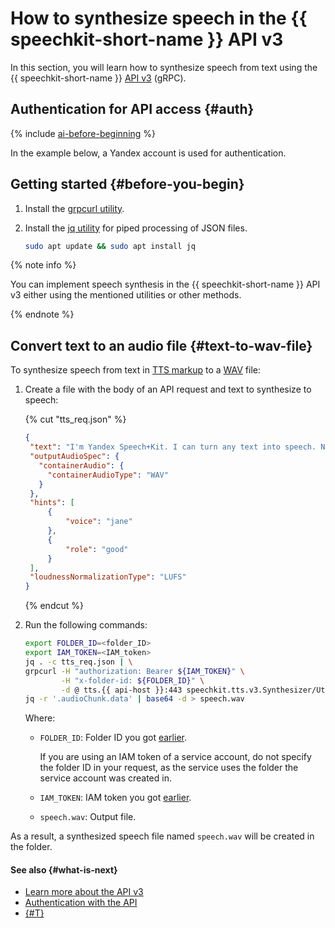 # How to synthesize speech in the {{ speechkit-short-name }} API v3

In this section, you will learn how to synthesize speech from text using the {{ speechkit-short-name }} [API v3](../tts-v3/api-ref/grpc/) (gRPC).

## Authentication for API access {#auth}

{% include [ai-before-beginning](../../_includes/speechkit/ai-before-beginning.md) %}

In the example below, a Yandex account is used for authentication.

## Getting started {#before-you-begin}

1. Install the [grpcurl utility](https://github.com/fullstorydev/grpcurl#installation).
1. Install the [jq utility](https://stedolan.github.io/jq/) for piped processing of JSON files.

   ```bash
   sudo apt update && sudo apt install jq
   ```

{% note info %}

You can implement speech synthesis in the {{ speechkit-short-name }} API v3 either using the mentioned utilities or other methods.

{% endnote %}

## Convert text to an audio file {#text-to-wav-file}

To synthesize speech from text in [TTS markup](../tts/markup/tts-markup.md) to a [WAV](https://en.wikipedia.org/wiki/WAV) file:

1. Create a file with the body of an API request and text to synthesize to speech:

   {% cut "tts_req.json" %}

   ```json
   {
    "text": "I'm Yandex Speech+Kit. I can turn any text into speech. Now y+ou can, too!",
    "outputAudioSpec": {
      "containerAudio": {
        "containerAudioType": "WAV"
      }
    },
    "hints": [
        {
            "voice": "jane"
        },
        {
            "role": "good"
        }
    ],
    "loudnessNormalizationType": "LUFS"
   }
   ```

   {% endcut %}

1. Run the following commands:

   ```bash
   export FOLDER_ID=<folder_ID>
   export IAM_TOKEN=<IAM_token>
   jq . -c tts_req.json | \
   grpcurl -H "authorization: Bearer ${IAM_TOKEN}" \
           -H "x-folder-id: ${FOLDER_ID}" \
           -d @ tts.{{ api-host }}:443 speechkit.tts.v3.Synthesizer/UtteranceSynthesis | \
   jq -r '.audioChunk.data' | base64 -d > speech.wav
   ```

   Where:

   * `FOLDER_ID`: Folder ID you got [earlier](#auth).

       If you are using an IAM token of a service account, do not specify the folder ID in your request, as the service uses the folder the service account was created in.
   * `IAM_TOKEN`: IAM token you got [earlier](#auth).
   * `speech.wav`: Output file.

As a result, a synthesized speech file named `speech.wav` will be created in the folder.

#### See also {#what-is-next}

* [Learn more about the API v3](../tts-v3/api-ref/grpc/)
* [Authentication with the API](../concepts/auth.md)
* [{#T}](../tts/api/tts-examples-v3.md)
